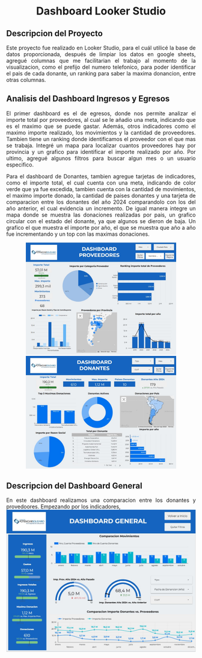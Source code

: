 <h1 align="center"> Dashboard Looker Studio</h1>

## Descripcion del Proyecto

<div align="justify">
Este proyecto fue realizado en Looker Studio, para el cuál utilicé la base de datos proporcionada, después de limpiar los datos en google sheets, agregué columnas que me facilitarian el trabajo al momento de la visualizacion, como el prefijo del numero telefonico, para poder identificar el pais de cada donante, un ranking para saber la maxima donancion, entre otras columnas.
</div>

## Analisis del Dashboard Ingresos y Egresos

<div align="justify">
El primer dashboard es el de egresos, donde nos permite analizar el importe total por proveedores, al cual se le añadio una meta, indicando que es el maximo que se puede gastar. Además, otros indicadores como el maximo importe realizado, los movimientos y la cantidad de proveedores. Tambien tiene un ranking donde identificamos el proveedor con el que mas se trabaja. Integré un mapa para localizar cuantos proveedores hay por provincia y un grafico para identificar el importe realizado por año. Por ultimo, agregué algunos filtros para buscar algun mes o un usuario especifico.

Para el dashboard de Donantes, tambien agregue tarjetas de indicadores, como el importe total, el cual cuenta con una meta, indicando de color verde que ya fue excedida, tambien cuenta con la cantidad de movimientos, el maximo importe donado, la cantidad de paises donantes y una tarjeta de comparacion entre los donantes del año 2024 comparandolo con los del año anterior, el cual evidencia un incremento. De igual manera integre un mapa donde se muestra las donaciones realizadas por pais, un grafico circular con el estado del donante, ya que algunos se dieron de baja. Un grafico el que muestra el importe por año, el que se muestra que año a año fue incrementando y un top con las maximas donaciones.

</div>

<div display="flex" align="center" >
<img src="img/prov.jpg" width="400px">
<img src="img/don.jpg" width="400px">
</div>

## Descripcion del Dashboard General

<div align="justify">
En este dashboard realizamos una comparacion entre los donantes y provedoores. Empezando por los indicadores, 
</div>
<img src="img/gen.jpg">
